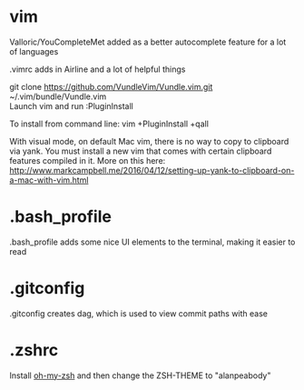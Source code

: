 # vim

Valloric/YouCompleteMet added as a better autocomplete feature for a lot of languages

.vimrc adds in Airline and a lot of helpful things  

git clone https://github.com/VundleVim/Vundle.vim.git ~/.vim/bundle/Vundle.vim  
Launch vim and run :PluginInstall  

To install from command line: vim +PluginInstall +qall  

With visual mode, on default Mac vim, there is no way to copy to clipboard via yank. You must install a new vim that comes with certain clipboard features compiled in it. More on this here: http://www.markcampbell.me/2016/04/12/setting-up-yank-to-clipboard-on-a-mac-with-vim.html

# .bash_profile
.bash_profile adds some nice UI elements to the terminal, making it easier to read  

# .gitconfig
.gitconfig creates dag, which is used to view commit paths with ease

# .zshrc
Install [oh-my-zsh](https://ohmyz.sh/) and then change the ZSH-THEME to "alanpeabody"
